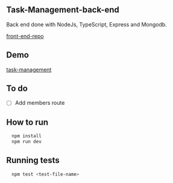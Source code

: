 
## Task-Management-back-end

Back end done with NodeJs, TypeScript, Express and Mongodb.

[front-end-repo](https://github.com/paragonmaik/task-management-front-end)

## Demo
[task-management](https://tasks-management-app.vercel.app/)

## To do
 - [ ] Add members route
 
## How to run

```bash
  npm install
  npm run dev
```
    
## Running tests

```bash
  npm test <test-file-name>
```

